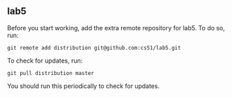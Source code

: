 
## lab5

Before you start working, add the extra remote repository for lab5. To do so, run:

`git remote add distribution git@github.com:cs51/lab5.git`

To check for updates, run:

`git pull distribution master`

You should run this periodically to check for updates.
